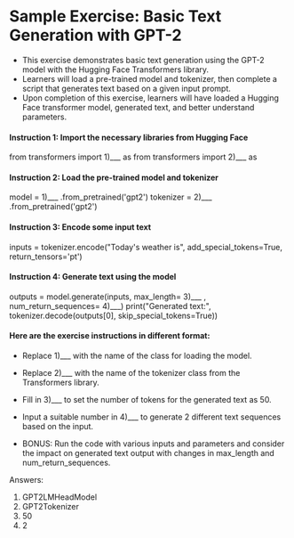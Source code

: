 # Sample Exercise: Basic Text Generation with GPT-2

- This exercise demonstrates basic text generation using the GPT-2 model with the Hugging Face Transformers library. 
- Learners will load a pre-trained model and tokenizer, then complete a script that generates text based on a given input prompt. 
- Upon completion of this exercise, learners will have loaded a Hugging Face transformer model, generated text, and better understand parameters.

#### Instruction 1: Import the necessary libraries from Hugging Face
from transformers import 1)___ as
from transformers import 2)___ as

#### Instruction 2: Load the pre-trained model and tokenizer
model = 1)___ .from_pretrained('gpt2')
tokenizer = 2)___ .from_pretrained('gpt2')

#### Instruction 3: Encode some input text
inputs = tokenizer.encode("Today's weather is", add_special_tokens=True, return_tensors='pt')

#### Instruction 4: Generate text using the model
outputs = model.generate(inputs, max_length= 3)___ , num_return_sequences= 4)___)
print("Generated text:", tokenizer.decode(outputs[0], skip_special_tokens=True))

#### Here are the exercise instructions in different format:
- Replace 1)___ with the name of the class for loading the model.
  
- Replace 2)___ with the name of the tokenizer class from the Transformers library.
  
- Fill in 3)___ to set the number of tokens for the generated text as 50.
  
- Input a suitable number in 4)___ to generate 2 different text sequences based on the input.
  
- BONUS: Run the code with various inputs and parameters and consider the impact on generated text output with changes in max_length and num_return_sequences.

Answers:
1) GPT2LMHeadModel
2) GPT2Tokenizer
3) 50
4) 2
